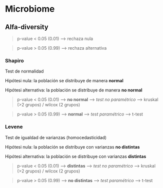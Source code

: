 # Microbiome

## Alfa-diversity

> p-value < 0.05 (0.01) --> rechaza nula

> p-value > 0.05 (0.99) --> rechaza alternativa


### Shapiro

Test de normalidad

Hipótesi nula: la población se distribuye de manera **normal** 

Hipótesi alternativa: la población se distribuye de manera **no normal** 

> p-value < 0.05 (0.01) --> **no normal** --> *test no paramétrico* --> kruskal (>2 grupos) / wilcox (2 grupos)

> p-value > 0.05 (0.99) --> **normal** --> *test paramétrico* --> t-test

### Levene

Test de igualdad de varianzas (homocedasticidad)

Hipótesi nula: la población se distribuye con varianzas **no distintas** 

Hipótesi alternativa: la población se distribuye con varianzas **distintas** 

> p-value < 0.05 (0.01) --> **distintas** --> *test no paramétrico* --> kruskal (>2 grupos) / wilcox (2 grupos)

> p-value > 0.05 (0.99) --> **no distintas** --> *test paramétrico* --> t-test





